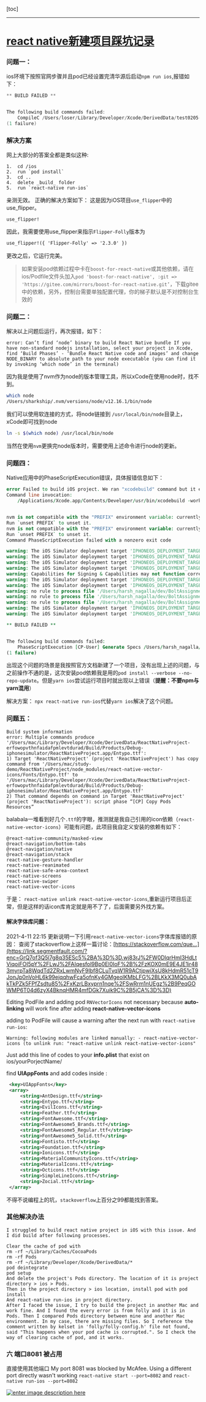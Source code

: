 [toc]



----



# [react native新建项目踩坑记录](https://segmentfault.com/a/1190000039281109)



### 问题一：

ios环境下按照官网步骤并且pod已经设置完清华源后启动`npm run ios`,报错如下：

```awk
** BUILD FAILED **


The following build commands failed:
    CompileC /Users/loser/Library/Developer/Xcode/DerivedData/test0205-dasunahpjpavelgmslwgmvjhesxy/Build/Intermediates.noindex/Pods.build/Debug-iphonesimulator/Flipper.build/Objects-normal/x86_64/FlipperRSocketResponder.o /Users/loser/Documents/projects/test0205/ios/Pods/Flipper/xplat/Flipper/FlipperRSocketResponder.cpp normal x86_64 c++ com.apple.compilers.llvm.clang.1_0.compiler
(1 failure)
```

### 解决方案

网上大部分的答案全都是类似这种:

```
1.  cd /ios
2.  run `pod install`
3.  cd ..
4.  delete _build_ folder
5.  run `react-native run-ios`
```

亲测无效。
正确的解决方案如下：
这是因为iOS项目`use_flipper`中的use_flipper。

```erlang-repl
use_flipper! 
```

因此，我需要使用use_flipper来指示`Flipper-Folly`版本为

```apache
use_flipper!({ 'Flipper-Folly' => '2.3.0' }) 
```

更改之后，它运行完美。

> 如果安装pod依赖过程中卡在`boost-for-react-native`或其他依赖，请在ios/Podfile文件头加入`pod 'boost-for-react-native', :git => 'https://gitee.com/mirrors/boost-for-react-native.git’`，下载gitee中的依赖，另外，控制台需要单独配置代理，你的梯子默认是不对控制台生效的

### 问题二：

解决以上问题后运行，再次报错，如下：

```subunit
error: Can’t find ‘node’ binary to build React Native bundle If you have non-standard nodejs installation, select your project in Xcode, find ‘Build Phases’ - ‘Bundle React Native code and images’ and change NODE_BINARY to absolute path to your node executable (you can find it by invoking ‘which node’ in the terminal)
```

因为我是使用了nvm作为node的版本管理工具，所以xCode在使用node时，找不到。

```bash
which node
/Users/sharkship/.nvm/versions/node/v12.16.1/bin/node
```

我们可以使用软连接的方式，将node链接到 `/usr/local/bin/node`目录上，xCode即可找到node

```bash
ln -s $(which node) /usr/local/bin/node
```

当然在使用`nvm`更换完node版本时，需要使用上述命令进行node的更新。

### 问题四：

Native应用中的PhaseScriptExecution错误，具体报错信息如下：

```vhdl
error Failed to build iOS project. We ran "xcodebuild" command but it exited with error code 65. To debug build logs further, consider building your app with Xcode.app, by opening BoltAssignment.xcworkspace.
Command line invocation:
    /Applications/Xcode.app/Contents/Developer/usr/bin/xcodebuild -workspace BoltAssignment.xcworkspace -configuration Debug -scheme BoltAssignment -destination id=3E598855-6D4F-4F36-BEE1-8663A1F71787


nvm is not compatible with the "PREFIX" environment variable: currently set to "/usr/local"
Run `unset PREFIX` to unset it.
nvm is not compatible with the "PREFIX" environment variable: currently set to "/usr/local"
Run `unset PREFIX` to unset it.
Command PhaseScriptExecution failed with a nonzero exit code

warning: The iOS Simulator deployment target 'IPHONEOS_DEPLOYMENT_TARGET' is set to 8.0, but the range of supported deployment target versions is 9.0 to 14.4.99. (in target 'Flipper-Glog' from project 'Pods')
warning: The iOS Simulator deployment target 'IPHONEOS_DEPLOYMENT_TARGET' is set to 8.4, but the range of supported deployment target versions is 9.0 to 14.4.99. (in target 'Flipper-PeerTalk' from project 'Pods')
warning: The iOS Simulator deployment target 'IPHONEOS_DEPLOYMENT_TARGET' is set to 8.0, but the range of supported deployment target versions is 9.0 to 14.4.99. (in target 'libwebp' from project 'Pods')
warning: The iOS Simulator deployment target 'IPHONEOS_DEPLOYMENT_TARGET' is set to 8.0, but the range of supported deployment target versions is 9.0 to 14.4.99. (in target 'YogaKit' from project 'Pods')
warning: Capabilities for Signing & Capabilities may not function correctly because its entitlements use a placeholder team ID. To resolve this, select a development team in the BoltAssignment editor. (in target 'BoltAssignment' from project 'BoltAssignment')
warning: The iOS Simulator deployment target 'IPHONEOS_DEPLOYMENT_TARGET' is set to 8.0, but the range of supported deployment target versions is 9.0 to 14.4.99. (in target 'Flipper-DoubleConversion' from project 'Pods')
warning: The iOS Simulator deployment target 'IPHONEOS_DEPLOYMENT_TARGET' is set to 8.0, but the range of supported deployment target versions is 9.0 to 14.4.99. (in target 'boost-for-react-native' from project 'Pods')
warning: no rule to process file '/Users/harsh_nagalla/dev/BoltAssignment/ios/Pods/Flipper-RSocket/rsocket/README.md' of type 'net.daringfireball.markdown' for architecture 'x86_64' (in target 'Flipper-RSocket' from project 'Pods')
warning: no rule to process file '/Users/harsh_nagalla/dev/BoltAssignment/ios/Pods/Flipper-RSocket/rsocket/benchmarks/CMakeLists.txt' of type 'text' for architecture 'x86_64' (in target 'Flipper-RSocket' from project 'Pods')
warning: no rule to process file '/Users/harsh_nagalla/dev/BoltAssignment/ios/Pods/Flipper-RSocket/rsocket/benchmarks/README.md' of type 'net.daringfireball.markdown' for architecture 'x86_64' (in target 'Flipper-RSocket' from project 'Pods')
warning: The iOS Simulator deployment target 'IPHONEOS_DEPLOYMENT_TARGET' is set to 8.0, but the range of supported deployment target versions is 9.0 to 14.4.99. (in target 'RNFastImage' from project 'Pods')
warning: The iOS Simulator deployment target 'IPHONEOS_DEPLOYMENT_TARGET' is set to 8.0, but the range of supported deployment target versions is 9.0 to 14.4.99. (in target 'SDWebImageWebPCoder' from project 'Pods')

** BUILD FAILED **


The following build commands failed:
    PhaseScriptExecution [CP-User] Generate Specs /Users/harsh_nagalla/Library/Developer/Xcode/DerivedData/BoltAssignment-cxeqsscopunscndrzxcrfnugkasb/Build/Intermediates.noindex/Pods.build/Debug-iphonesimulator/FBReactNativeSpec.build/Script-1F0D93C9412E4439D9C46216EB143B15.sh
(1 failure) 
```

出现这个问题的场景是我按照官方文档新建了一个项目，没有出现上述的问题，与之前操作不通的是，这次安装pod依赖我是用的`pod install --verbose --no-repo-update`。但是`yarn ios`尝试运行项目时就出现以上错误（**提醒：不要npm与yarn混用**）

解决方案：
`npx react-native run-ios`代替`yarn ios`解决了这个问题。

### 问题五：

```vim
Build system information
error: Multiple commands produce '/Users/mac/Library/Developer/Xcode/DerivedData/ReactNativeProject-erfowopvthnfaidafpmlevtdurad/Build/Products/Debug-iphonesimulator/ReactNativeProject.app/Entypo.ttf':
1) Target 'ReactNativeProject' (project 'ReactNativeProject') has copy command from '/Users/mac/study-demo/ReactNativeProject/node_modules/react-native-vector-icons/Fonts/Entypo.ttf' to '/Users/mac/Library/Developer/Xcode/DerivedData/ReactNativeProject-erfowopvthnfaidafpmlevtdurad/Build/Products/Debug-iphonesimulator/ReactNativeProject.app/Entypo.ttf'
2) That command depends on command in Target 'ReactNativeProject' (project 'ReactNativeProject'): script phase “[CP] Copy Pods Resources”
```

balabala一堆看到好几个`.ttf`的字眼，推测就是我自己引用的icon依赖（`react-native-vector-icons`）可能有问题，此项目我自定义安装的依赖有如下：

```less
@react-native-community/masked-view
@react-navigation/bottom-tabs
@react-navigation/native
@react-navigation/stack
react-native-gesture-handler
react-native-reanimated
react-native-safe-area-context
react-native-screens
react-native-swiper
react-native-vector-icons 
```

于是：
`react-native unlink react-native-vector-icons`,重新运行项目后正常，但是这样的话icon库肯定就是用不了了，后面需要另外找方案。

#### 解决字体库问题：

2021-4-11 22:15 更新说明一下引用`react-native-vector-icons`字体库报错的原因：
查阅了stackoverflow上这样一篇讨论：[https://stackoverflow.com/que...](https://link.segmentfault.com/?enc=GrQ7of3Q5l7g8q35ESc5%2BA%3D%3D.wj83rJ%2FW0DlqrHmI3HdLtViqoiFOI5pY%2FLwJ%2FAIqesfol9Bp0El0IoF%2B%2FzKOX0mE9E4JE1ir483myrpTa8WqdTd2ZRxLwmNyF9Ibf8CLuTvqW1R9ACtjpwiXsU8kHdmR51cT9JonJp0nVoHL6k99ejqqhwFca5ofnKy4GMgeolKMbLFG%2BLKkX3MQ0ubAkTkPZk5FPfZsdtu85%2FxKzrLBxyprn1nqe%2FSwRrm1nUEgz%2B9PeqGOWMP6T04d6zyX4BknqHMR4mfDGk7Xuik9C%2B5jCA%3D%3D)

Editing PodFile and adding pod `RNVectorIcons` not necessary because **auto-linking** will work fine after adding **react-native-vector-icons**

adding to PodFile will cause a warning after the next run with `react-native run-ios`:

```pgsql
Warning: following modules are linked manually: - react-native-vector-icons (to unlink run: "react-native unlink react-native-vector-icons" 
```

Just add this line of codes to your **info.plist** that exist on ios/yourPorjectName/

find **UIAppFonts** and add codes inside :

```xml
 <key>UIAppFonts</key>
 <array>
     <string>AntDesign.ttf</string>
     <string>Entypo.ttf</string>
     <string>EvilIcons.ttf</string>
     <string>Feather.ttf</string>
     <string>FontAwesome.ttf</string>
     <string>FontAwesome5_Brands.ttf</string>
     <string>FontAwesome5_Regular.ttf</string>
     <string>FontAwesome5_Solid.ttf</string>
     <string>Fontisto.ttf</string>
     <string>Foundation.ttf</string>
     <string>Ionicons.ttf</string>
     <string>MaterialCommunityIcons.ttf</string>
     <string>MaterialIcons.ttf</string>
     <string>Octicons.ttf</string>
     <string>SimpleLineIcons.ttf</string>
     <string>Zocial.ttf</string>
 </array>
```

不得不说编程上的坑，`stackoverflow`上百分之99都能找到答案。



### 其他解决办法

```
I struggled to build react native project in iOS with this issue. And I did build after following processes.

Clear the cache of pod with
rm -rf ~/Library/Caches/CocoaPods
rm -rf Pods
rm -rf ~/Library/Developer/Xcode/DerivedData/*
pod deintegrate
pod setup
And delete the project's Pods directory. The location of it is project directory > ios > Pods.
Then in the project directory > ios location, install pod with pod install
And react-native run-ios in project directory.
After I faced the issue, I try to build the project in another Mac and work fine. And I found the every error is from folly and it is in Pods. Then I compared Pods directory between mine and another Mac environment. In my case, there are missing files. So I reference the comment written by kelset in 'folly/folly-config.h' file not found, said "This happens when your pod cache is corrupted.". So I check the way of clearing cache of pod, and it works.

```



### 六 端口8081 被占用

直接使用其他端口 My port 8081 was blocked by McAfee. Using a different port directly wasn't working `react-native start --port=8082` and `react-native run-ios --port=8082`

[![enter image description here](https://i.stack.imgur.com/YmxER.jpg)](https://i.stack.imgur.com/YmxER.jpg)



